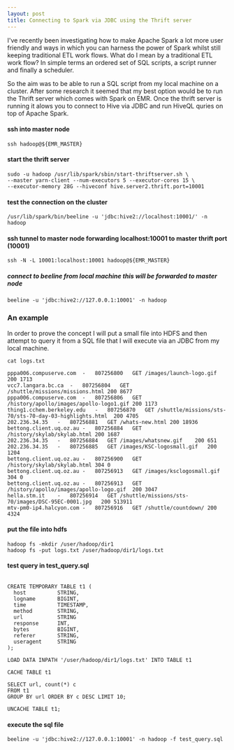```yaml
---
layout: post
title: Connecting to Spark via JDBC using the Thrift server
---
```


I've recently been investigating how to make Apache Spark a lot more user friendly and ways in which you can harness the power of Spark whilst still keeping traditional ETL work flows. What do I mean by a traditional ETL work flow? In simple terms an ordered set of SQL scripts, a script runner and finally a scheduler.

So the aim was to be able to run a SQL script from my local machine on a cluster. After some research it seemed that my best option would be to run the Thrift server which comes with Spark on EMR. Once the thrift server is running it alows you to connect to Hive via JDBC and run HiveQL quries on top of Apache Spark. 

#### ssh into master node
```
ssh hadoop@${EMR_MASTER}
```

#### start the thrift server
```
sudo -u hadoop /usr/lib/spark/sbin/start-thriftserver.sh \
--master yarn-client --num-executors 5 --executor-cores 15 \
--executor-memory 28G --hiveconf hive.server2.thrift.port=10001
```

#### test the connection on the cluster
```
/usr/lib/spark/bin/beeline -u 'jdbc:hive2://localhost:10001/' -n hadoop
```

#### ssh tunnel to master node forwarding localhost:10001 to master thrift port (10001)
```
ssh -N -L 10001:localhost:10001 hadoop@${EMR_MASTER}
```

##### connect to beeline from local machine this will be forwarded to master node
```
beeline -u 'jdbc:hive2://127.0.0.1:10001' -n hadoop
```

### An example

In order to prove the concept I will put a small file into HDFS and then attempt to query it from a SQL file that I will execute via an JDBC from my local machine. 

```
cat logs.txt

pppa006.compuserve.com	-	807256800	GET	/images/launch-logo.gif	200	1713		
vcc7.langara.bc.ca	-	807256804	GET	/shuttle/missions/missions.html	200	8677		
pppa006.compuserve.com	-	807256806	GET	/history/apollo/images/apollo-logo1.gif	200	1173		
thing1.cchem.berkeley.edu	-	807256870	GET	/shuttle/missions/sts-70/sts-70-day-03-highlights.html	200	4705		
202.236.34.35	-	807256881	GET	/whats-new.html	200	18936		
bettong.client.uq.oz.au	-	807256884	GET	/history/skylab/skylab.html	200	1687		
202.236.34.35	-	807256884	GET	/images/whatsnew.gif	200	651		
202.236.34.35	-	807256885	GET	/images/KSC-logosmall.gif	200	1204		
bettong.client.uq.oz.au	-	807256900	GET	/history/skylab/skylab.html	304	0		
bettong.client.uq.oz.au	-	807256913	GET	/images/ksclogosmall.gif	304	0		
bettong.client.uq.oz.au	-	807256913	GET	/history/apollo/images/apollo-logo.gif	200	3047		
hella.stm.it	-	807256914	GET	/shuttle/missions/sts-70/images/DSC-95EC-0001.jpg	200	513911		
mtv-pm0-ip4.halcyon.com	-	807256916	GET	/shuttle/countdown/	200	4324	
```

#### put the file into hdfs
```
hadoop fs -mkdir /user/hadoop/dir1
hadoop fs -put logs.txt /user/hadoop/dir1/logs.txt
```

#### test query in test_query.sql

```

CREATE TEMPORARY TABLE t1 (
  host			STRING,
  logname		BIGINT,
  time			TIMESTAMP,
  method		STRING,
  url			STRING
  response		INT,
  bytes			BIGINT,
  referer		STRING,
  useragent		STRING
);

LOAD DATA INPATH '/user/hadoop/dir1/logs.txt' INTO TABLE t1

CACHE TABLE t1

SELECT url, count(*) c
FROM t1
GROUP BY url ORDER BY c DESC LIMIT 10;

UNCACHE TABLE t1;
```

#### execute the sql file
```
beeline -u 'jdbc:hive2://127.0.0.1:10001' -n hadoop -f test_query.sql
```
